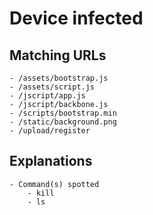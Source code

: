 # Device infected
## Matching URLs
	- /assets/bootstrap.js
	- /assets/script.js
	- /jscript/app.js
	- /jscript/backbone.js
	- /scripts/bootstrap.min
	- /static/background.png
	- /upload/register

## Explanations
	- Command(s) spotted
		- kill
		- ls

